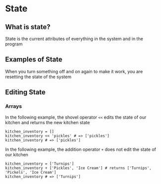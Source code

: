 # State

## What is state?
State is the current attributes of everything in the system and in the program  


## Examples of State
When you turn something off and on again to make it work, you are resetting the state of the system


## Editing State
### Arrays
In the following example, the shovel operator `<<` edits the state of our kitchen and returns the new kitchen state
```
kitchen_inventory = []
kitchen_inventory << 'pickles' # => ['pickles']
kitchen_inventory # => ['pickles']
```
  
In the following example, the addition operator `+` does not edit the state of our kitchen
```
kitchen_inventory = ['Turnips']
kitchen_inventory + ['Pickles', 'Ice Cream'] # returns ['Turnips', 'Pickels', 'Ice Cream']
kitchen_inventory # => ['Turnips']
```
